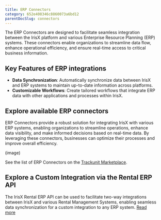 ```yaml
---
title: ERP Connectors
category: 652e408346c8860073a6bd12
parentDocSlug: connectors
---
```


The ERP Connectors are designed to facilitate seamless integration between the IrisX platform and various Enterprise Resource Planning (ERP) systems. These connectors enable organizations to streamline data flow, enhance operational efficiency, and ensure real-time access to critical business information.

## Key Features of ERP integrations
- **Data Synchronization**: Automatically synchronize data between IrisX and ERP systems to maintain up-to-date information across platforms.
- **Customizable Workflows**: Create tailored workflows that integrate ERP data with other applications and processes within IrisX.

## Explore available ERP connectors
ERP Connectors provide a robust solution for integrating IrisX with various ERP systems, enabling organizations to streamline operations, enhance data visibility, and make informed decisions based on real-time data. By leveraging these connectors, businesses can optimize their processes and improve overall efficiency.

(image)

See the list of ERP Connectors on the [Trackunit Marketplace](https://new.manager.trackunit.com/marketplace?q=&c=RENTAL_MANAGEMENT).

## Explore a Custom Integration via the Rental ERP API
The IrisX Rental ERP API can be used to facilitate two-way integrations between IrisX and various Rental Management Systems, enabling seamless data synchronization for a custom integration to any ERP system. [Read more](https://developers.trackunit.com/reference/rental-erp-api-intro)
